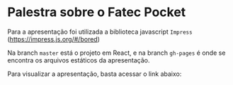 # Palestra sobre o Fatec Pocket

Para a apresentação foi utilizada a biblioteca javascript `Impress` (https://impress.js.org/#/bored)

Na branch `master` está o projeto em React, e na branch `gh-pages` é onde se encontra os arquivos estáticos da apresentação.

Para visualizar a apresentação, basta acessar o link abaixo:

